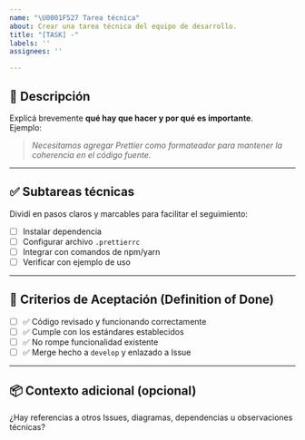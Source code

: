 ```yaml
---
name: "\U0001F527 Tarea técnica"
about: Crear una tarea técnica del equipo de desarrollo.
title: "[TASK] -"
labels: ''
assignees: ''

---
```


## 🧠 Descripción

Explicá brevemente **qué hay que hacer y por qué es importante**.  
Ejemplo:  
> *Necesitamos agregar Prettier como formateador para mantener la coherencia en el código fuente.*

---

## ✅ Subtareas técnicas

Dividí en pasos claros y marcables para facilitar el seguimiento:

- [ ] Instalar dependencia
- [ ] Configurar archivo `.prettierrc`
- [ ] Integrar con comandos de npm/yarn
- [ ] Verificar con ejemplo de uso

---

## 🧪 Criterios de Aceptación (Definition of Done)

- [ ] ✅ Código revisado y funcionando correctamente
- [ ] ✅ Cumple con los estándares establecidos
- [ ] ✅ No rompe funcionalidad existente
- [ ] ✅ Merge hecho a `develop` y enlazado a Issue

---

## 📦 Contexto adicional (opcional)

¿Hay referencias a otros Issues, diagramas, dependencias u observaciones técnicas?
